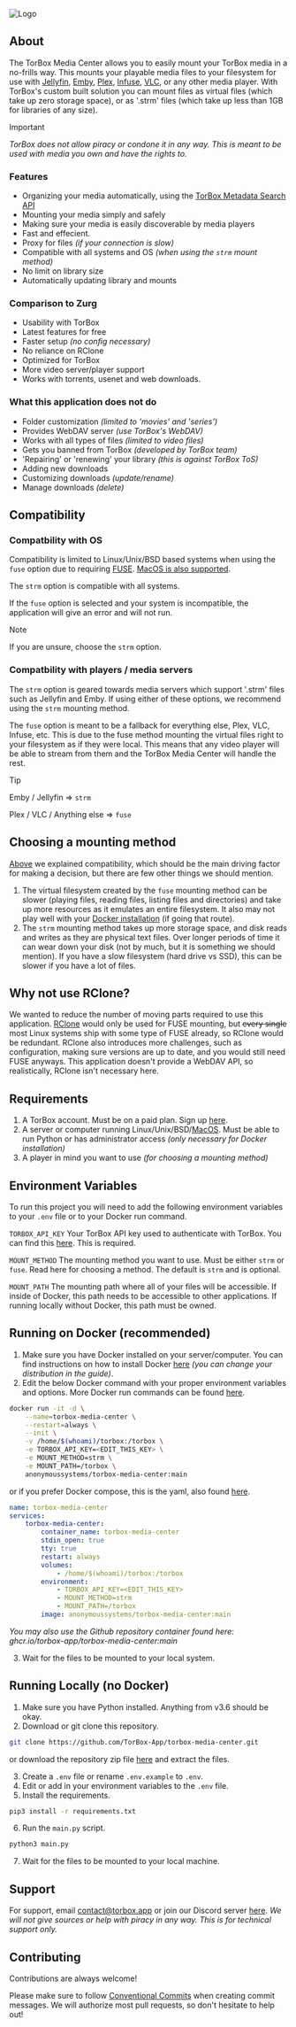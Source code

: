 ![Logo](https://raw.githubusercontent.com/TorBox-App/torbox-media-center/main/assets/header.png)

## About

The TorBox Media Center allows you to easily mount your TorBox media in a no-frills way. This mounts your playable media files to your filesystem for use with [Jellyfin](https://jellyfin.org/), [Emby](https://emby.media/), [Plex](https://www.plex.tv), [Infuse](https://firecore.com/infuse), [VLC](https://www.videolan.org/vlc/), or any other media player. With TorBox's custom built solution you can mount files as virtual files (which take up zero storage space), or as '.strm' files (which take up less than 1GB for libraries of any size).

> [!IMPORTANT]
> *TorBox does not allow piracy or condone it in any way. This is meant to be used with media you own and have the rights to.*

### Features

- Organizing your media automatically, using the [TorBox Metadata Search API](https://www.postman.com/wamy-dev/torbox/request/ubj7d6v/get-metadata-by-query)
- Mounting your media simply and safely
- Making sure your media is easily discoverable by media players
- Fast and effecient.
- Proxy for files *(if your connection is slow)*
- Compatible with all systems and OS *(when using the `strm` mount method)*
- No limit on library size
- Automatically updating library and mounts

### Comparison to Zurg

- Usability with TorBox
- Latest features for free
- Faster setup *(no config necessary)*
- No reliance on RClone
- Optimized for TorBox
- More video server/player support
- Works with torrents, usenet and web downloads.

### What this application does not do

- Folder customization *(limited to 'movies' and 'series')*
- Provides WebDAV server *(use TorBox's WebDAV)*
- Works with all types of files *(limited to video files)*
- Gets you banned from TorBox *(developed by TorBox team)*
- 'Repairing' or 'renewing' your library *(this is against TorBox ToS)*
- Adding new downloads
- Customizing downloads *(update/rename)*
- Manage downloads *(delete)*

## Compatibility

### Compatbility with OS

Compatibility is limited to Linux/Unix/BSD based systems when using the `fuse` option due to requiring [FUSE](https://www.kernel.org/doc./html/next/filesystems/fuse.html). [MacOS is also supported](https://macfuse.github.io/).

The `strm` option is compatible with all systems.

If the `fuse` option is selected and your system is incompatible, the application will give an error and will not run.

> [!NOTE]
> If you are unsure, choose the `strm` option.

### Compatbility with players / media servers

The `strm` option is geared towards media servers which support '.strm' files such as Jellyfin and Emby. If using either of these options, we recommend using the `strm` mounting method.

The `fuse` option is meant to be a fallback for everything else, Plex, VLC, Infuse, etc. This is due to the fuse method mounting the virtual files right to your filesystem as if they were local. This means that any video player will be able to stream from them and the TorBox Media Center will handle the rest.

> [!TIP]
> Emby / Jellyfin => `strm`
>
> Plex / VLC / Anything else => `fuse`

## Choosing a mounting method

[Above](https://github.com/TorBox-App/torbox-media-center/tree/main?tab=readme-ov-file#compatibility) we explained compatibility, which should be the main driving factor for making a decision, but there are few other things we should mention.

1. The virtual filesystem created by the `fuse` mounting method can be slower (playing files, reading files, listing files and directories) and take up more resources as it emulates an entire filesystem. It also may not play well with your [Docker installation](https://github.com/TorBox-App/torbox-media-center/tree/main?tab=readme-ov-file#running-on-docker-recommended) (if going that route).
2. The `strm` mounting method takes up more storage space, and disk reads and writes as they are physical text files. Over longer periods of time it can wear down your disk (not by much, but it is something we should mention). If you have a slow filesystem (hard drive vs SSD), this can be slower if you have a lot of files.

## Why not use RClone?

We wanted to reduce the number of moving parts required to use this application. [RClone](https://rclone.org/) would only be used for FUSE mounting, but ~~every single~~ most Linux systems ship with some type of FUSE already, so RClone would be redundant. RClone also introduces more challenges, such as configuration, making sure versions are up to date, and you would still need FUSE anyways. This application doesn't provide a WebDAV API, so realistically, RClone isn't necessary here.

## Requirements

1. A TorBox account. Must be on a paid plan. Sign up [here](https://torbox.app/subscription).
2. A server or computer running Linux/Unix/BSD/[MacOS](https://macfuse.github.io/). Must be able to run Python or has administrator access *(only necessary for Docker installation)*
3. A player in mind you want to use *(for choosing a mounting method)*

## Environment Variables

To run this project you will need to add the following environment variables to your `.env` file or to your Docker run command.

`TORBOX_API_KEY` Your TorBox API key used to authenticate with TorBox. You can find this [here](https://torbox.app/settings). This is required.

`MOUNT_METHOD` The mounting method you want to use. Must be either `strm` or `fuse`. Read here for choosing a method. The default is `strm` and is optional.

`MOUNT_PATH` The mounting path where all of your files will be accessible. If inside of Docker, this path needs to be accessible to other applications. If running locally without Docker, this path must be owned.

## Running on Docker (recommended)

1. Make sure you have Docker installed on your server/computer. You can find instructions on how to install Docker [here](https://www.digitalocean.com/community/tutorials/how-to-install-and-use-docker-on-ubuntu-22-04) *(you can change your distribution in the guide)*.
2. Edit the below Docker command with your proper environment variables and options. More Docker run commands can be found [here](https://github.com/TorBox-App/torbox-media-center/blob/main/docker.md).

```bash
docker run -it -d \
    --name=torbox-media-center \
    --restart=always \
    --init \
    -v /home/$(whoami)/torbox:/torbox \
    -e TORBOX_API_KEY=<EDIT_THIS_KEY> \
    -e MOUNT_METHOD=strm \
    -e MOUNT_PATH=/torbox \
    anonymoussystems/torbox-media-center:main
```

or if you prefer Docker compose, this is the yaml, also found [here](https://github.com/TorBox-App/torbox-media-center/blob/main/docker-compose.yaml).

```yaml
name: torbox-media-center
services:
    torbox-media-center:
        container_name: torbox-media-center
        stdin_open: true
        tty: true
        restart: always
        volumes:
            - /home/$(whoami)/torbox:/torbox
        environment:
            - TORBOX_API_KEY=<EDIT_THIS_KEY>
            - MOUNT_METHOD=strm
            - MOUNT_PATH=/torbox
        image: anonymoussystems/torbox-media-center:main
```

*You may also use the Github repository container found here: ghcr.io/torbox-app/torbox-media-center:main*

3. Wait for the files to be mounted to your local system.

## Running Locally (no Docker)

1. Make sure you have Python installed. Anything from v3.6 should be okay.
2. Download or git clone this repository.

```bash
git clone https://github.com/TorBox-App/torbox-media-center.git
```

or download the repository zip file [here](https://github.com/TorBox-App/torbox-media-center/archive/refs/heads/main.zip) and extract the files.

3. Create a `.env` file or rename `.env.example` to `.env`.
4. Edit or add in your environment variables to the `.env` file.
5. Install the requirements.

```bash
pip3 install -r requirements.txt
```

6. Run the `main.py` script.

```bash
python3 main.py
```

7. Wait for the files to be mounted to your local machine.

## Support

For support, email [contact@torbox.app](mailto:contact@torbox.app) or join our Discord server [here](https://join-discord.torbox.app). *We will not give sources or help with piracy in any way. This is for technical support only.*

## Contributing

Contributions are always welcome!

Please make sure to follow [Conventional Commits](https://conventionalcommits.org/) when creating commit messages. We will authorize most pull requests, so don't hesitate to help out!
